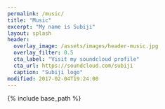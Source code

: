 ```yaml
---
permalink: /music/
title: "Music"
excerpt: "My name is Subiji"
layout: splash
header:
  overlay_image: /assets/images/header-music.jpg
  overlay_filter: 0.5
  cta_label: "Visit my soundcloud profile"
  cta_url: https://soundcloud.com/subiji
  caption: "Subiji logo"
modified: 2017-02-04T19:24:00
---
```


{% include base_path %}

